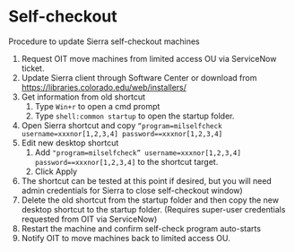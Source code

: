 # Self-checkout

Procedure to update Sierra self-checkout machines

1. Request OIT move machines from limited access OU via ServiceNow ticket.
1. Update Sierra client through Software Center or download from https://libraries.colorado.edu/web/installers/
1. Get information from old shortcut
    1. Type `Win+r` to open a cmd prompt
    1. Type `shell:common startup` to open the startup folder.
1. Open Sierra shortcut and copy  `“program=milselfcheck username=xxxnor[1,2,3,4] password==xxxnor[1,2,3,4]`
1. Edit new desktop shortcut
    1. Add `"program=milselfcheck” username=xxxnor[1,2,3,4] password==xxxnor[1,2,3,4]` to the shortcut target.
    1. Click Apply
1. The shortcut can be tested at this point if desired, but you will need admin credentials for Sierra to close self-checkout window)
1. Delete the old shortcut from the startup folder and then copy the new desktop shortcut to the startup folder. (Requires super-user credentials requested from OIT via ServiceNow)
1. Restart the machine and confirm self-check program auto-starts
1. Notify OIT to move machines back to limited access OU.
